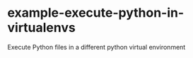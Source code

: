 # example-execute-python-in-virtualenvs
 Execute Python files in a different python virtual environment
